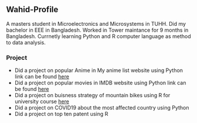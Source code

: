 ## Wahid-Profile
A masters student in Microelectronics and Microsystems in TUHH. 
Did my bachelor in EEE in Bangladesh.
Worked in Tower maintance for 9 months in Bangladesh.
Currnetly learning Python and R computer language as method to data analysis.
### Project
- Did a project on popular Anime in My anime list website using Python link can be found [here](https://github.com/wahidupal/My-anime-list)
- Did a project on popular movies in IMDB website using Python link can be found [here](https://github.com/wahidupal/IMDB-top-grossed-and-high-ranked-movies)
- Did a project on buisness strategy of mountain bikes using R for university course [here](https://github.com/TUHHStartupEngineers/ds_basics-wahidupal)
- Did a project on COVID19 about the most affected country using Python
- Did a project on top ten patent using R
